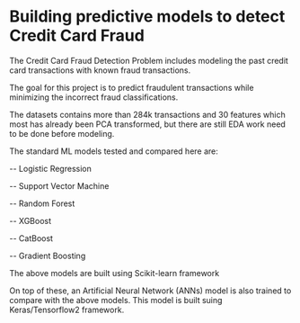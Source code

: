 # Building predictive models to detect Credit Card Fraud 

The Credit Card Fraud Detection Problem includes modeling the past credit card transactions with known fraud transactions. 

The goal for this project is to predict fraudulent transactions while minimizing the incorrect fraud classifications.

The datasets contains more than 284k transactions and 30 features which most has already been PCA transformed, but there are still EDA work need to be done before modeling. 

The standard ML models tested and compared here are: 

   -- Logistic Regression
   
   -- Support Vector Machine
   
   -- Random Forest
   
   -- XGBoost
   
   -- CatBoost
   
   -- Gradient Boosting

The above models are built using Scikit-learn framework

On top of these, an Artificial Neural Network (ANNs) model is also trained to compare with the above models. This model is built suing Keras/Tensorflow2 framework. 
